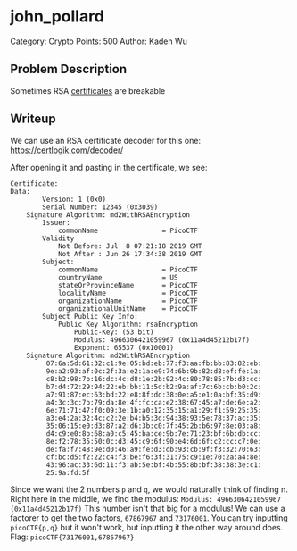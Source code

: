 # john_pollard
Category: Crypto
Points: 500
Author: Kaden Wu
## Problem Description
Sometimes RSA [certificates](https://jupiter.challenges.picoctf.org/static/c882787a19ed5d627eea50f318d87ac5/cert) are breakable
## Writeup
We can use an RSA certificate decoder for this one:
https://certlogik.com/decoder/

After opening it and pasting in the certificate, we see:
```
Certificate:
Data:
        Version: 1 (0x0)
        Serial Number: 12345 (0x3039)
    Signature Algorithm: md2WithRSAEncryption
        Issuer:
            commonName                = PicoCTF
        Validity
            Not Before: Jul  8 07:21:18 2019 GMT
            Not After : Jun 26 17:34:38 2019 GMT
        Subject:
            commonName                = PicoCTF
            countryName               = US
            stateOrProvinceName       = PicoCTF
            localityName              = PicoCTF
            organizationName          = PicoCTF
            organizationalUnitName    = PicoCTF
        Subject Public Key Info:
            Public Key Algorithm: rsaEncryption
                Public-Key: (53 bit)
                Modulus: 4966306421059967 (0x11a4d45212b17f)
                Exponent: 65537 (0x10001)
    Signature Algorithm: md2WithRSAEncryption
         07:6a:5d:61:32:c1:9e:05:bd:eb:77:f3:aa:fb:bb:83:82:eb:
         9e:a2:93:af:0c:2f:3a:e2:1a:e9:74:6b:9b:82:d8:ef:fe:1a:
         c8:b2:98:7b:16:dc:4c:d8:1e:2b:92:4c:80:78:85:7b:d3:cc:
         b7:d4:72:29:94:22:eb:bb:11:5d:b2:9a:af:7c:6b:cb:b0:2c:
         a7:91:87:ec:63:bd:22:e8:8f:dd:38:0e:a5:e1:0a:bf:35:d9:
         a4:3c:3c:7b:79:da:8e:4f:fc:ca:e2:38:67:45:a7:de:6e:a2:
         6e:71:71:47:f0:09:3e:1b:a0:12:35:15:a1:29:f1:59:25:35:
         a3:e4:2a:32:4c:c2:2e:b4:b5:3d:94:38:93:5e:78:37:ac:35:
         35:06:15:e0:d3:87:a2:d6:3b:c0:7f:45:2b:b6:97:8e:03:a8:
         d4:c9:e0:8b:68:a0:c5:45:ba:ce:9b:7e:71:23:bf:6b:db:cc:
         8e:f2:78:35:50:0c:d3:45:c9:6f:90:e4:6d:6f:c2:cc:c7:0e:
         de:fa:f7:48:9e:d0:46:a9:fe:d3:db:93:cb:9f:f3:32:70:63:
         cf:bc:d5:f2:22:c4:f3:be:f6:3f:31:75:c9:1e:70:2a:a4:8e:
         43:96:ac:33:6d:11:f3:ab:5e:bf:4b:55:8b:bf:38:38:3e:c1:
         25:9a:fd:5f
```
Since we want the 2 numbers `p` and `q`, we would naturally think of finding n. Right here in the middle, we find the modulus:
```Modulus: 4966306421059967 (0x11a4d45212b17f)```
This number isn't that big for a modulus! We can use a factorer to get the two factors, `67867967` and `73176001`. You can try inputting `picoCTF{p,q}` but it won't work, but inputting it the other way around does.
<br>Flag: `picoCTF{73176001,67867967}`
